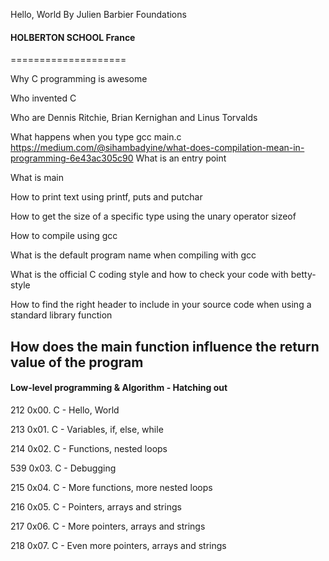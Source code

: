  Hello, World
 By Julien Barbier
Foundations
#### HOLBERTON SCHOOL France

====================  


Why C programming is awesome

Who invented C

Who are Dennis Ritchie, Brian Kernighan and Linus Torvalds

What happens when you type gcc main.c
https://medium.com/@sihambadyine/what-does-compilation-mean-in-programming-6e43ac305c90
What is an entry point

What is main

How to print text using printf, puts and putchar

How to get the size of a specific type using the unary operator sizeof

How to compile using gcc

What is the default program name when compiling with gcc

What is the official C coding style and how to check your code with betty-style

How to find the right header to include in your source code when using a standard
library function

How does the main function influence the return value of the program
------------------------  


#### Low-level programming & Algorithm - Hatching out


212 0x00. C - Hello, World 

213 0x01. C - Variables, if, else, while 

214 0x02. C - Functions, nested loops 

539 0x03. C - Debugging 

215 0x04. C - More functions, more nested loops 

216 0x05. C - Pointers, arrays and strings

217 0x06. C - More pointers, arrays and strings

218 0x07. C - Even more pointers, arrays and strings   



